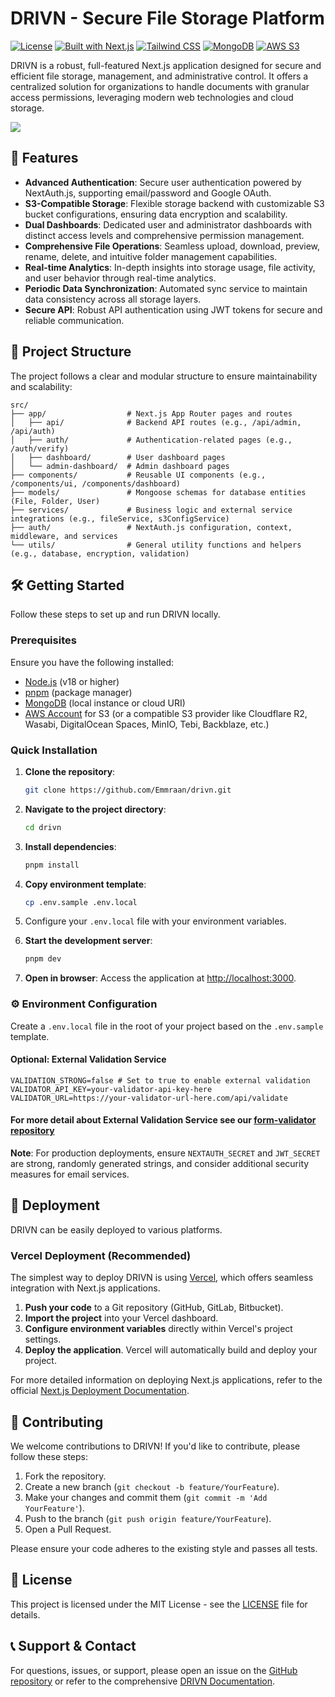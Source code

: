 # DRIVN - Secure File Storage Platform

[![License](https://img.shields.io/badge/License-MIT-blue.svg)](https://opensource.org/licenses/MIT)
[![Built with Next.js](https://img.shields.io/badge/Built%20with-Next.js-000000.svg)](https://nextjs.org/)
[![Tailwind CSS](https://img.shields.io/badge/Tailwind%20CSS-38B2AC?style=for-the-badge&logo=tailwind-css&logoColor=white)](https://tailwindcss.com/)
[![MongoDB](https://img.shields.io/badge/MongoDB-47A248?style=for-the-badge&logo=mongodb&logoColor=white)](https://www.mongodb.com/)
[![AWS S3](https://img.shields.io/badge/AWS%20S3-569A31?style=for-the-badge&logo=amazon-s3&logoColor=white)](https://aws.amazon.com/s3/)

DRIVN is a robust, full-featured Next.js application designed for secure and efficient file storage, management, and administrative control. It offers a centralized solution for organizations to handle documents with granular access permissions, leveraging modern web technologies and cloud storage.

<img src="https://res.cloudinary.com/dxqqsk0xm/image/upload/v1754724064/12823d9f-fa14-4599-88d8-093f38191159.png">

## 🚀 Features

-   **Advanced Authentication**: Secure user authentication powered by NextAuth.js, supporting email/password and Google OAuth.
-   **S3-Compatible Storage**: Flexible storage backend with customizable S3 bucket configurations, ensuring data encryption and scalability.
-   **Dual Dashboards**: Dedicated user and administrator dashboards with distinct access levels and comprehensive permission management.
-   **Comprehensive File Operations**: Seamless upload, download, preview, rename, delete, and intuitive folder management capabilities.
-   **Real-time Analytics**: In-depth insights into storage usage, file activity, and user behavior through real-time analytics.
-   **Periodic Data Synchronization**: Automated sync service to maintain data consistency across all storage layers.
-   **Secure API**: Robust API authentication using JWT tokens for secure and reliable communication.

## 📂 Project Structure

The project follows a clear and modular structure to ensure maintainability and scalability:

```
src/
├── app/                  # Next.js App Router pages and routes
│   ├── api/              # Backend API routes (e.g., /api/admin, /api/auth)
│   ├── auth/             # Authentication-related pages (e.g., /auth/verify)
│   ├── dashboard/        # User dashboard pages
│   └── admin-dashboard/  # Admin dashboard pages
├── components/           # Reusable UI components (e.g., /components/ui, /components/dashboard)
├── models/               # Mongoose schemas for database entities (File, Folder, User)
├── services/             # Business logic and external service integrations (e.g., fileService, s3ConfigService)
├── auth/                 # NextAuth.js configuration, context, middleware, and services
└── utils/                # General utility functions and helpers (e.g., database, encryption, validation)
```

## 🛠️ Getting Started

Follow these steps to set up and run DRIVN locally.

### Prerequisites

Ensure you have the following installed:

-   [Node.js](https://nodejs.org/) (v18 or higher)
-   [pnpm](https://pnpm.io/) (package manager)
-   [MongoDB](https://www.mongodb.com/try/download/community) (local instance or cloud URI)
-   [AWS Account](https://aws.amazon.com/) for S3 (or a compatible S3 provider like Cloudflare R2, Wasabi, DigitalOcean Spaces, MinIO, Tebi, Backblaze, etc.)

### Quick Installation

1.  **Clone the repository**:
    ```bash
    git clone https://github.com/Emmraan/drivn.git
    ```

2.  **Navigate to the project directory**:
    ```bash
    cd drivn
    ```

3.  **Install dependencies**:
    ```bash
    pnpm install
    ```

4.  **Copy environment template**:
    ```bash
    cp .env.sample .env.local
    ```

5.  Configure your `.env.local` file with your environment variables.

6.  **Start the development server**:
    ```bash
    pnpm dev
    ```

7.  **Open in browser**:
    Access the application at [http://localhost:3000](http://localhost:3000).

### ⚙️ Environment Configuration

Create a `.env.local` file in the root of your project based on the `.env.sample` template.

#### Optional: External Validation Service

```env
VALIDATION_STRONG=false # Set to true to enable external validation
VALIDATOR_API_KEY=your-validator-api-key-here
VALIDATOR_URL=https://your-validator-url-here.com/api/validate
```
#### For more detail about External Validation Service see our [form-validator repository](https://github.com/Emmraan/form-validator)

**Note**: For production deployments, ensure `NEXTAUTH_SECRET` and `JWT_SECRET` are strong, randomly generated strings, and consider additional security measures for email services.

## 🚀 Deployment

DRIVN can be easily deployed to various platforms.

### Vercel Deployment (Recommended)

The simplest way to deploy DRIVN is using [Vercel](https://vercel.com), which offers seamless integration with Next.js applications.

1.  **Push your code** to a Git repository (GitHub, GitLab, Bitbucket).
2.  **Import the project** into your Vercel dashboard.
3.  **Configure environment variables** directly within Vercel's project settings.
4.  **Deploy the application**. Vercel will automatically build and deploy your project.

For more detailed information on deploying Next.js applications, refer to the official [Next.js Deployment Documentation](https://nextjs.org/docs/app/building-your-application/deploying).

## 🤝 Contributing

We welcome contributions to DRIVN! If you'd like to contribute, please follow these steps:

1.  Fork the repository.
2.  Create a new branch (`git checkout -b feature/YourFeature`).
3.  Make your changes and commit them (`git commit -m 'Add YourFeature'`).
4.  Push to the branch (`git push origin feature/YourFeature`).
5.  Open a Pull Request.

Please ensure your code adheres to the existing style and passes all tests.

## 📄 License

This project is licensed under the MIT License - see the [LICENSE](LICENSE) file for details.

## 📞 Support & Contact

For questions, issues, or support, please open an issue on the [GitHub repository](https://github.com/Emmraan/drivn/issues) or refer to the comprehensive [DRIVN Documentation](https://drivn-docs.vercel.app).
